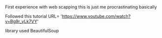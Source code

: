 First experience with web scapping
this is just me procrastinating basically

Followed this tutorial
URL= 'https://www.youtube.com/watch?v=Bg9r_yLk7VY'

library used BeautifulSoup

